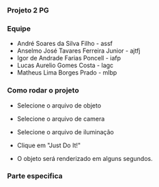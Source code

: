 ### Projeto 2 PG

### Equipe

- André Soares da Silva Filho - assf
- Anselmo José Tavares Ferreira Junior - ajtfj
- Igor de Andrade Farias Poncell - iafp 
- Lucas Aurelio Gomes Costa - lagc
- Matheus Lima Borges Prado - mlbp

### Como rodar o projeto

- Selecione o arquivo de objeto
- Selecione o arquivo de camera
- Selecione o arquivo de iluminação
- Clique em "Just Do It!"

 - O objeto será renderizado em alguns segundos.

 ### Parte especifica

